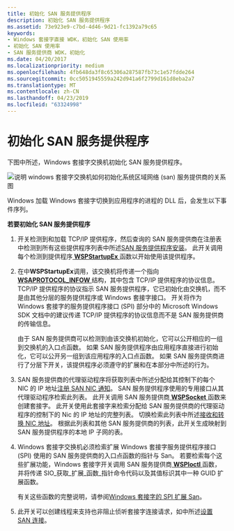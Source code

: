 ```yaml
---
title: 初始化 SAN 服务提供程序
description: 初始化 SAN 服务提供程序
ms.assetid: 73e923e9-c7bd-4d46-9d21-fc1392a79c65
keywords:
- Windows 套接字直接 WDK，初始化 SAN 使用率
- 初始化 SAN 使用率
- SAN 服务提供商 WDK，初始化
ms.date: 04/20/2017
ms.localizationpriority: medium
ms.openlocfilehash: 4fb648da3f8c65306a287587fb73c1e57fdde264
ms.sourcegitcommit: 0cc5051945559a242d941a6f2799d161d8eba2a7
ms.translationtype: MT
ms.contentlocale: zh-CN
ms.lasthandoff: 04/23/2019
ms.locfileid: "63324998"
---
```

# <a name="initializing-a-san-service-provider"></a>初始化 SAN 服务提供程序





下图中所述，Windows 套接字交换机初始化 SAN 服务提供程序。

![说明 windows 套接字交换机如何初始化系统区域网络 (san) 服务提供商的关系图 ](images/apiflow1.png)

Windows 加载 Windows 套接字切换到应用程序的进程的 DLL 后，会发生以下事件序列。

**若要初始化 SAN 服务提供程序**

1.  开关检测到和加载 TCP/IP 提供程序，然后查询的 SAN 服务提供商在注册表中检测到所有这些提供程序列表中所述[SAN 服务提供程序安装](installing-a-san-service-provider.md)。 此开关调用每个检测到提供程序[ **WSPStartupEx** ](https://msdn.microsoft.com/library/windows/hardware/ff566321)函数以开始使用该提供程序。

2.  在中**WSPStartupEx**调用，该交换机将传递一个指向[ **WSAPROTOCOL\_INFOW** ](https://msdn.microsoft.com/library/windows/hardware/ff565963)结构，其中包含 TCP/IP 提供程序的协议信息。 TCP/IP 提供程序的协议指示 SAN 服务提供程序，它已初始化由交换机，而不是由其他分层的服务提供程序或 Windows 套接字接口。 开关将作为 Windows 套接字的服务提供程序接口 (SPI) 部分中的 Microsoft Windows SDK 文档中的建议传递 TCP/IP 提供程序的协议信息而不是 SAN 服务提供商的传输信息。

    由于 SAN 服务提供商可以检测到由该交换机初始化，它可以公开相应的一组到交换机的入口点函数。 如果 SAN 服务提供程序由应用程序直接进行初始化，它可以公开另一组到该应用程序的入口点函数。 如果 SAN 服务提供商进行了分层下开关，该提供程序必须遵守的扩展和在本部分中所述的行为。

3.  SAN 服务提供商的代理驱动程序将获取列表中所述分配给其控制下的每个 NIC 的 IP 地址[注册 SAN NIC 通知](registering-for-san-nic-notifications.md)。 SAN 服务提供程序使用的专用接口从其代理驱动程序检索此列表。 此开关调用 SAN 服务提供商[ **WSPSocket** ](https://msdn.microsoft.com/library/windows/hardware/ff566319)函数来创建套接字。 此开关使用此套接字来检索分配给 SAN 服务提供商的代理驱动程序的控制下的 Nic 的 IP 地址的完整列表。 切换检索此列表中所述[接收和转换 NIC 地址](receiving-and-translating-nic-addresses.md)。 根据此列表和其他 SAN 服务提供商的列表，此开关生成映射到 SAN 服务提供程序的本地 IP 子网的表。

4.  Windows 套接字交换机必须检索扩展 Windows 套接字服务提供程序接口 (SPI) 使用的 SAN 服务提供商的入口点函数的指针与 San。 若要检索每个这些扩展功能，Windows 套接字开关调用 SAN 服务提供商[ **WSPIoctl** ](https://msdn.microsoft.com/library/windows/hardware/ff566296)函数，并将传递 SIO\_获取\_扩展\_函数\_指针命令代码以及其值标识其中一种 GUID 扩展函数。

    有关这些函数的完整说明，请参阅[Windows 套接字的 SPI 扩展 San](windows-sockets-spi-extensions-for-sans.md)。

5.  此开关可以创建线程来支持也非阻止侦听套接字连接请求，如中所述[设置 SAN 连接](setting-up-a-san-connection.md)。

 

 






